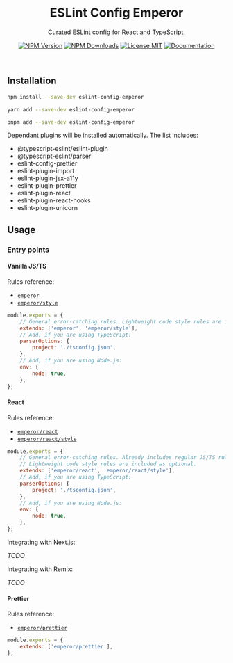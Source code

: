 <h1 align="center">ESLint Config Emperor</h1>

<p align="center">Curated ESLint config for React and TypeScript.</p>

<p align="center">
  <a href="https://www.npmjs.com/package/eslint-config-emperor"><img src="https://img.shields.io/npm/v/eslint-config-emperor.svg?style=flat" alt="NPM Version" /></a>
  <a href="https://www.npmjs.com/package/eslint-config-emperor"><img src="https://img.shields.io/npm/dm/eslint-config-emperor.svg?style=flat" alt="NPM Downloads" /></a>
  <a href="https://github.com/KubaJastrz/eslint-config-emperor/blob/main/LICENSE"><img src="https://img.shields.io/badge/license-MIT-success?style=flat" alt="License MIT" /></a>
  <a href="https://kubajastrz.github.io/eslint-config-emperor/"><img src="https://img.shields.io/badge/-docs-blueviolet?style=flat" alt="Documentation" /></a>
</p>

<br />

## Installation

```sh
npm install --save-dev eslint-config-emperor
```

```sh
yarn add --save-dev eslint-config-emperor
```

```sh
pnpm add --save-dev eslint-config-emperor
```

Dependant plugins will be installed automatically. The list includes:

- @typescript-eslint/eslint-plugin
- @typescript-eslint/parser
- eslint-config-prettier
- eslint-plugin-import
- eslint-plugin-jsx-a11y
- eslint-plugin-prettier
- eslint-plugin-react
- eslint-plugin-react-hooks
- eslint-plugin-unicorn

## Usage

### Entry points

#### Vanilla JS/TS

Rules reference:

- [`emperor`](https://kubajastrz.github.io/eslint-config-emperor/preset/base/)
- [`emperor/style`](https://kubajastrz.github.io/eslint-config-emperor/preset/base/style/)

```js
module.exports = {
	// General error-catching rules. Lightweight code style rules are included as optional.
	extends: ['emperor', 'emperor/style'],
	// Add, if you are using TypeScript:
	parserOptions: {
		project: './tsconfig.json',
	},
	// Add, if you are using Node.js:
	env: {
		node: true,
	},
};
```

#### React

Rules reference:

- [`emperor/react`](https://kubajastrz.github.io/eslint-config-emperor/preset/react/)
- [`emperor/react/style`](https://kubajastrz.github.io/eslint-config-emperor/preset/react/style/)

```js
module.exports = {
	// General error-catching rules. Already includes regular JS/TS rules.
	// Lightweight code style rules are included as optional.
	extends: ['emperor/react', 'emperor/react/style'],
	// Add, if you are using TypeScript:
	parserOptions: {
		project: './tsconfig.json',
	},
	// Add, if you are using Node.js:
	env: {
		node: true,
	},
};
```

Integrating with Next.js:

_TODO_

Integrating with Remix:

_TODO_

#### Prettier

Rules reference:

- [`emperor/prettier`](https://kubajastrz.github.io/eslint-config-emperor/preset/prettier/)

```js
module.exports = {
	extends: ['emperor/prettier'],
};
```
